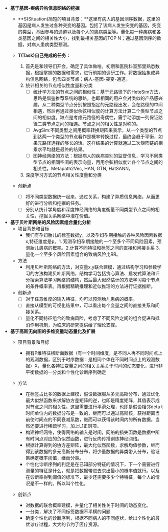 - **基于基因-疾病异构信息网络的挖掘**
    + **S(Situation)简短的项目背景：**这里有病人的基因测序数据，这里的基因是病人发生过各种突变的基因。包括了该病人发生突变的基因，突变的类型，基因参与的通道以及每个人的患病类型等。量化每一种疾病和各类基因之间的相关性大小，找到最相关基因的TOP N；通过基因测序的数据，对病人患病类型预测。
    + **T(Task)自己完成的任务：**
        1. 首先是和领导们开会，确定了具体做啥。初期和医院科室那里熟悉数据，根据掌握的数据和需求，进行前期的调研工作。将数据抽象成异构信息网络，包含四类节点：病人-基因-突变-通道。
        2. 统计相关的节点相似性度量和分类
            - [ ] 统计学方法的节点之间的相似性：基于元路径下的HeteSim方法，思路是借鉴推荐系统的思路，也即相同的用户会对类似的产品感兴趣。从二种类型节点分别按照指定的元路径出发，会在路径的中间相遇，然后再通过类似余弦相似度的计算方法计算二个类型节点之间的相似度。缺点是考虑元路径的奇偶性，需手动添加一列保证路径二类节点之间的相遇。节点之间的相关性是对称的。
            - [ ] AvgSim:不同类型之间用概率转换矩阵来表示，从一个类型的节点到达两一个类型的节点看作是概率转换过程，最终会趋于平衡，如果元路径选择的够长的话。这样结果的计算就通过二次矩阵链的相乘求平均就是最终的结果。
            - [ ] 图神经网络的方法：根据病人的疾病类别的监督信息，学习不同类型节点的相同空间的表示向量，再用余弦相似度计各个节点之间的相关性。Metapath2Vec, HAN, GTN, HatSANN。
        2. 深度学习方式的节点相关性度量和分类

    + 创新点
        - [ ] 将不同类型数据统一起来，通过关系，构建了异质信息网络，从而更好的进行分析和挖掘的任务。
        - [ ] 分别从统计学角度和深度神经网络的角度衡量不同类型节点之间的相关性，挖掘关系网络中潜在价值。
            
- **基于贝叶斯网络的风险因素组合量化分析**
    + 项目背景和目标
        * 我们有孕妇胎儿的标签数据y，以及孕妇孕期接触的各种风险因素数据x,特征维度是p。1. 观测孕妇孕期接触的一个至多个不同风险因素，预测胎儿患病的概率。2.计算不同特征和标签之间的直接和间接关系 3. 量化一个至多个风险因素组合的致病风险比RR。
    + 方法
        * 利用贝叶斯网络的方法，对变量x,y联合建模，通过结构学习和参数学习的方法构建贝叶斯网络，结构学习包括贪心算法、启发式算法和评分搜索算法学习网络的结构，然后最大似然估计的方法学习每个节点的条件概率表。再根据精确推理和近似推理的方法进行证据推断。
    + 创新点
        - [ ] 对于任意维度的输入特征，均可以预测胎儿患病的概率。
        - [ ] 直接从模型的可视化结果中，可以看出每个变量之间的直接关系和间接关系。
        - [ ] 量化不同特征组合的致病风险，考虑了不同风险之间的组合促进和抵消作用机制，为临床的研究提供给了理论支撑。

- **基于高斯无向图的多维变量动态量化及扩展**
    + 项目背景和目标
        * 拥有P维特征横断面数据（有一个时间维度，是不同人再不同时间点上的观测数据，区别于时序数据：是相同个体在不同时间点上的观测数据）X，量化各特征变量之间的相关关系关于时间的动态变化，进行非平衡数据的一分类和个性化诊断序列确定
    + 方法
        * 在标签占比多的数据上建模，假设数据服从多元高斯分布，通过优化最大似然函数来求解协方差矩阵的逆，也即是精度矩阵，其值表示成对节点之间的相关性。这里需要进行平滑处理，也即是假设相邻deta t时间单位内的数据分布是一致的，继而可以通过高斯核，获得距离当前使时间点的不同衰减系数，继而可以获得该时间内的所有数据。当然还要进行稀疏学习，加上L1正则项。
        * 构建神经网络，使得网络的输入是时间，网络的损失函数是数据中所有时间点对应的负似然函数，进行反向传播训练神经网络。
        * 根据计算得到的协方差矩阵，最大化似然函数，求解均值参数，继而得到该数据的多元高斯分布分布，将少量数据的异类带入分布，验证集确定概率阈值，继而分类。
        * 个性化诊断序列的判定是在已知部分特征的情况下，下一个需要进行测量的特征是什么，就是把数据带进去求出最小的概率值就行。以及在诊断率得到阈值的标准下，最少还需要多少个特特征，每个人的情况是不一样的。所以叫个性化。

    + 创新点
        * 对数据的联合概率建模，并量化了相关性关于时间的动态变化。
        * 一分类，解决了不同标签数据不平横的问题
        * 确定个性化的诊断序列，根据不同病人的不同症状，给出个性化的最优诊疗过程，大大的节约了医疗资源。

